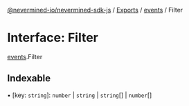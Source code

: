 [@nevermined-io/nevermined-sdk-js](../README.md) / [Exports](../modules.md) / [events](../modules/events.md) / Filter

# Interface: Filter

[events](../modules/events.md).Filter

## Indexable

▪ [key: `string`]: `number` \| `string` \| `string`[] \| `number`[]
